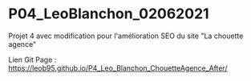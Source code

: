 # P04_LeoBlanchon_02062021
Projet 4 avec modification pour l'amélioration SEO du site "La chouette agence"

Lien Git Page : https://leob95.github.io/P4_Leo_Blanchon_ChouetteAgence_After/
